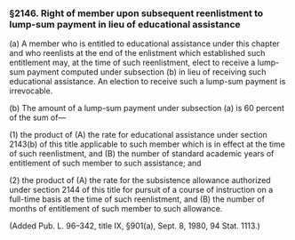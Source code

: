 ### §2146. Right of member upon subsequent reenlistment to lump-sum payment in lieu of educational assistance ###

(a) A member who is entitled to educational assistance under this chapter and who reenlists at the end of the enlistment which established such entitlement may, at the time of such reenlistment, elect to receive a lump-sum payment computed under subsection (b) in lieu of receiving such educational assistance. An election to receive such a lump-sum payment is irrevocable.

(b) The amount of a lump-sum payment under subsection (a) is 60 percent of the sum of—

(1) the product of (A) the rate for educational assistance under section 2143(b) of this title applicable to such member which is in effect at the time of such reenlistment, and (B) the number of standard academic years of entitlement of such member to such assistance; and

(2) the product of (A) the rate for the subsistence allowance authorized under section 2144 of this title for pursuit of a course of instruction on a full-time basis at the time of such reenlistment, and (B) the number of months of entitlement of such member to such allowance.

(Added Pub. L. 96–342, title IX, §901(a), Sept. 8, 1980, 94 Stat. 1113.)